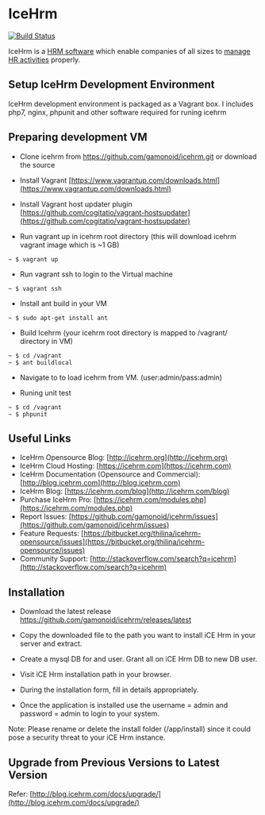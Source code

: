IceHrm
===========
[![Build Status](https://travis-ci.org/gamonoid/icehrm.svg?branch=master)](https://travis-ci.org/gamonoid/icehrm)

IceHrm is a [HRM software](https://icehrm.com) which enable companies of all sizes to [manage HR activities](https://icehrm.com)
properly. 

Setup IceHrm Development Environment
------------------------------------

IceHrm development environment is packaged as a Vagrant box. I includes php7, nginx, phpunit and other
software required for runing icehrm

Preparing development VM
------------------------

- Clone icehrm from https://github.com/gamonoid/icehrm.git or download the source

- Install Vagrant [https://www.vagrantup.com/downloads.html](https://www.vagrantup.com/downloads.html)

- Install Vagrant host updater plugin [https://github.com/cogitatio/vagrant-hostsupdater](https://github.com/cogitatio/vagrant-hostsupdater)


- Run vagrant up in icehrm root directory (this will download icehrm vagrant image which is  ~1 GB)

```
~ $ vagrant up
```

- Run vagrant ssh to login to the Virtual machine

```
~ $ vagrant ssh
```

- Install ant build in your VM

```
~ $ sudo apt-get install ant
```

- Build Icehrm (your icehrm root directory is mapped to /vagrant/ directory in VM)

```
~ $ cd /vagrant
~ $ ant buildlocal
```

- Navigate to [](http://clients.app.dev/dev) to load icehrm from VM. (user:admin/pass:admin)

- Runing unit test

```
~ $ cd /vagrant
~ $ phpunit
```


Useful Links
-------------
 * IceHrm Opensource Blog: [http://icehrm.org](http://icehrm.org)
 * IceHrm Cloud Hosting: [https://icehrm.com](https://icehrm.com)
 * IceHrm Documentation (Opensource and Commercial): [http://blog.icehrm.com](http://blog.icehrm.com)
 * IceHrm Blog: [https://icehrm.com/blog](http://icehrm.com/blog)
 * Purchase IceHrm Pro: [https://icehrm.com/modules.php](https://icehrm.com/modules.php)
 * Report Issues: [https://github.com/gamonoid/icehrm/issues](https://github.com/gamonoid/icehrm/issues)
 * Feature Requests: [https://bitbucket.org/thilina/icehrm-opensource/issues](https://bitbucket.org/thilina/icehrm-opensource/issues)
 * Community Support: [http://stackoverflow.com/search?q=icehrm](http://stackoverflow.com/search?q=icehrm)

Installation
------------
 * Download the latest release https://github.com/gamonoid/icehrm/releases/latest

 * Copy the downloaded file to the path you want to install iCE Hrm in your server and extract.

 * Create a mysql DB for and user. Grant all on iCE Hrm DB to new DB user.

 * Visit iCE Hrm installation path in your browser.

 * During the installation form, fill in details appropriately.

 * Once the application is installed use the username = admin and password = admin to login to your system.

 Note: Please rename or delete the install folder (<ice hrm root>/app/install) since it could pose a security threat to your iCE Hrm instance.


Upgrade from Previous Versions to Latest Version
------------------------------------------------

Refer: [http://blog.icehrm.com/docs/upgrade/](http://blog.icehrm.com/docs/upgrade/)